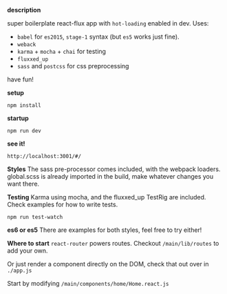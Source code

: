 **description**

super boilerplate react-flux app with `hot-loading` enabled in dev. Uses:
  * `babel` for `es2015`, `stage-1` syntax (but `es5` works just fine).
  * `weback`
  * `karma` + `mocha` + `chai` for testing
  * `fluxxed_up` 
  * `sass` and `postcss` for css preprocessing 

have fun!

**setup**

`npm install`

**startup**

`npm run dev`

**see it!**

`http://localhost:3001/#/`

**Styles**
The sass pre-processor comes included, with the webpack loaders.
global.scss is already imported in the build, make whatever changes you want there.

**Testing**
Karma using mocha, and the fluxxed_up TestRig are included. Check examples for
how to write tests.

`npm run test-watch`

**es6 or es5**
There are examples for both styles, feel free to try either!

**Where to start**
`react-router` powers routes. Checkout `/main/lib/routes` to add your own.

Or just render a component directly on the DOM, check that out over in `./app.js`

Start by modifying `/main/components/home/Home.react.js`

